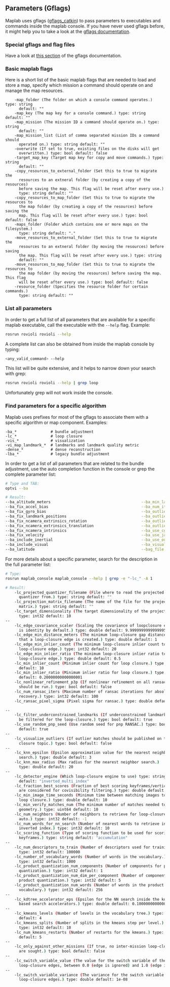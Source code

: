 ## Parameters (Gflags)

Maplab uses gflags ([gflags_catkin](https://github.com/ethz-asl/gflags_catkin)) to pass parameters to executables and commands inside the maplab console. If you have never used gflags before, it might help you to take a look at the [gflags documentation](https://gflags.github.io/gflags/).

### Special gflags and flag files

Have a look at [this section](https://gflags.github.io/gflags/#special) of the gflags documentation.

### Basic maplab flags

Here is a short list of the basic maplab flags that are needed to load and store a map, specify which mission a command should operate on and manage the map resources.
```
    -map_folder (The folder on which a console command operates.) type: string
      default: ""
    -map_key (The map key for a console command.) type: string default: ""
    -map_mission (The mission ID a command should operate on.) type: string
      default: ""
    -map_mission_list (List of comma separated mission IDs a command should
      operated on.) type: string default: ""
    -overwrite (If set to true, existing files on the disks will get
      overwritten.) type: bool default: false
    -target_map_key (Target map key for copy and move commands.) type: string
      default: ""
    -copy_resources_to_external_folder (Set this to true to migrate the
      resources to an extneral folder (by creating a copy of the resources)
      before saving the map. This flag will be reset after every use.)
      type: string default: ""
    -copy_resources_to_map_folder (Set this to true to migrate the resources to
      the map folder (by creating a copy of the resources) before saving the
      map. This flag will be reset after every use.) type: bool default: false
    -maps_folder (Folder which contains one or more maps on the filesystem.)
      type: string default: "."
    -move_resources_to_external_folder (Set this to true to migrate the
      resources to an extneral folder (by moving the resources) before saving
      the map. This flag will be reset after every use.) type: string
      default: ""
    -move_resources_to_map_folder (Set this to true to migrate the resources to
      the map folder (by moving the resources) before saving the map. This flag
      will be reset after every use.) type: bool default: false
    -resource_folder (Specifies the resource folder for certain commands.)
      type: string default: ""
```

### List all parameters

In order to get a full list of all parameters that are available for a specific maplab executable, call the executable with the `--help` flag. Example:
```bash
rosrun rovioli rovioli --help
```
A complete list can also be obtained from inside the maplab console by typing:
```bash
<any_valid_command> --help 
```

This list will be quite extensive, and it helps to narrow down your search with grep:
```bash
rosrun rovioli rovioli --help | grep loop
```
Unfortunately grep will not work inside the console.

### Find parameters for a specific algorithm

Maplab uses prefixes for most of the gflags to associate them with a specific algorithm or map component.
Examples:
```
-ba_*               # bundle adjustment
-lc_*               # loop closure
-vis_*              # visualization
-vi_map_landmark_*  # landmarks and landmark quality metric
-dense_*            # dense reconstruction
-lba_*              # legacy bundle adjustment
```

In order to get a list of all parameters that are related to the bundle adjustment, use the auto completion function in the console or grep the complete parameter list:
```bash
# Type and TAB:
optvi --ba

# Result:
--ba_altitude_meters                                        --ba_min_landmarks_per_frame
--ba_fix_accel_bias                                         --ba_num_iterations
--ba_fix_gyro_bias                                          --ba_outlier_rejection_reject_every_n_iters
--ba_fix_landmark_positions                                 --ba_outlier_rejection_reject_using_reprojection_error
--ba_fix_ncamera_extrinsics_rotation                        --ba_outlier_rejection_reprojection_error_other_mission_px
--ba_fix_ncamera_extrinsics_translation                     --ba_outlier_rejection_reprojection_error_px
--ba_fix_ncamera_intrinsics                                 --ba_use_cgnr_linear_solver
--ba_fix_velocity                                           --ba_use_jacobi_scaling
--ba_include_inertial                                       --ba_use_outlier_rejection_solver
--ba_include_visual                                         --ba_visualize_every_n_iterations
--ba_latitude                                               --bag_file
```

For more details about a specific parameter, search for the description in the full parameter list:

```bash
# Type:
rosrun maplab_console maplab_console --help | grep -e "-lc_" -A 1

# Result:
    -lc_projected_quantizer_filename (File where to read the projected
      quantizer from.) type: string default: ""
    -lc_projection_matrix_filename (The name of the file for the projection
      matrix.) type: string default: ""
    -lc_target_dimensionality (The target dimensionality of the projection.)
      type: int32 default: 10
--
    -lc_edge_covariance_scaler (Scaling the covariance of loopclosure edges. It
      is identity by default.) type: double default: 9.9999999999999995e-08
    -lc_edge_min_distance_meters (The minimum loop-closure gap distance such
      that a loop-closure edge is created.) type: double default: 1
    -lc_edge_min_inlier_count (The minimum loop-closure inlier count to add a
      loop-closure edge.) type: int32 default: 20
    -lc_edge_min_inlier_ratio (The minimum loop-closure inlier ratio to add a
      loop-closure edge.) type: double default: 0.5
    -lc_min_inlier_count (Minimum inlier count for loop closure.) type: int32
      default: 10
    -lc_min_inlier_ratio (Minimum inlier ratio for loop closure.) type: double
      default: 0.20000000000000001
    -lc_nonlinear_refinement_p3p (If nonlinear refinement on all ransac inliers
      should be run.) type: bool default: false
    -lc_num_ransac_iters (Maximum number of ransac iterations for absolute pose
      recovery.) type: int32 default: 100
    -lc_ransac_pixel_sigma (Pixel sigma for ransac.) type: double default: 2

--
    -lc_filter_underconstrained_landmarks (If underconstrained landmarks should
      be filtered for the loop-closure.) type: bool default: true
    -lc_use_random_pnp_seed (Use random seed for pnp RANSAC.) type: bool
      default: true
--
    -lc_visualize_outliers (If outlier matches should be published on the loop
      closure topic.) type: bool default: false
--
    -lc_knn_epsilon (Epsilon approximation value for the nearest neighbor
      search.) type: double default: 3
    -lc_knn_max_radius (Max radius for the nearest neighbor search.)
      type: double default: 20
--
    -lc_detector_engine (Which loop-closure engine to use) type: string
      default: "inverted_multi_index"
    -lc_fraction_best_scores (Fraction of best scoring keyframes/vertices that
      are considered for covisibility filtering.) type: double default: 0.25
    -lc_min_image_time_seconds (Minimum time between matching images to allow a
      loop closure.) type: double default: 10
    -lc_min_verify_matches_num (The minimum number of matches needed to verify
      geometry.) type: uint64 default: 10
    -lc_num_neighbors (Number of neighbors to retrieve for loop-closure. -1
      auto.) type: int32 default: -1
    -lc_num_words_for_nn_search (Number of nearest words to retrieve in the
      inverted index.) type: int32 default: 10
    -lc_scoring_function (Type of scoring function to be used for scoring
      keyframes.) type: string default: "accumulation"
--
    -lc_num_descriptors_to_train (Number of descriptors used for training.)
      type: int32 default: 100000
    -lc_number_of_vocabulary_words (Number of words in the vocabulary.)
      type: int32 default: 1000
    -lc_product_quantization_num_components (Number of components for product
      quantization.) type: int32 default: 1
    -lc_product_quantization_num_dim_per_component (Number of components for
      product quantization.) type: int32 default: 5
    -lc_product_quantization_num_words (Number of words in the product
      vocabulary.) type: int32 default: 256
--
    -lc_kdtree_accelerator_eps (Epsilon for the NN search inside the kd-tree
      based search accelerators.) type: double default: 0.10000000000000001
--
    -lc_kmeans_levels (Number of levels in the vocabulary tree.) type: int32
      default: 4
    -lc_kmeans_splits (Number of splits in the kmeans step per level.)
      type: int32 default: 10
    -lc_num_kmeans_restarts (Number of restarts for the kmeans.) type: int32
      default: 5
--
    -lc_only_against_other_missions (If true, no inter-mission loop-closures
      are sought.) type: bool default: false
--
    -lc_switch_variable_value (The value for the switch variable of the
      loop-closure edges, between 0.0 (edge is ignored) and 1.0 (edge is being
--
    -lc_switch_variable_variance (The variance for the switch variable of the
      loop-closure edges.) type: double default: 1e-08

```
